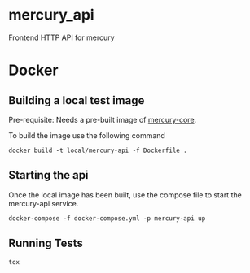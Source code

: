 # mercury_api
Frontend HTTP API for mercury

# Docker
## Building a local test image

Pre-requisite: Needs a pre-built image of [mercury-core](https://github.com/jr0d/mercury#building-a-local-test-image).

To build the image use the following command

```
docker build -t local/mercury-api -f Dockerfile .
```

## Starting the api

Once the local image has been built, use the compose file to
start the mercury-api service.

```
docker-compose -f docker-compose.yml -p mercury-api up
```

## Running Tests

```
tox
```
